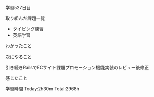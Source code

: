 学習527日目

取り組んだ課題一覧

- タイピング練習
- 英語学習


わかったこと

次にやること

引き続きRailsでECサイト課題プロモーション機能実装のレビュー後修正

感じたこと

学習時間 Today:2h30m Total:2968h